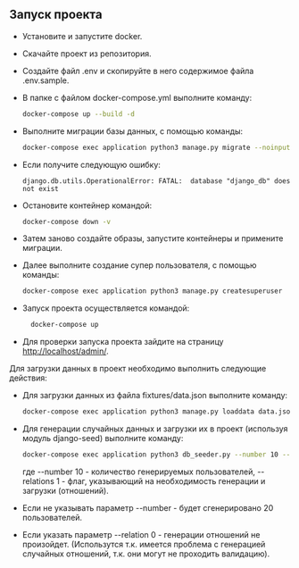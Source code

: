 ## Запуск проекта

- Установите и запустите docker.
- Скачайте проект из репозитория.
- Создайте файл .env и скопируйте в него содержимое файла .env.sample.
- В папке с файлом docker-compose.yml выполните команду:

    ```bash
    docker-compose up --build -d
    ```

- Выполните миграции базы данных, с помощью команды:

    ```bash
    docker-compose exec application python3 manage.py migrate --noinput
    ```
- Если получите следующую ошибку:

  ```
  django.db.utils.OperationalError: FATAL:  database "django_db" does not exist
  ```
- Остановите контейнер командой:

    ```bash
    docker-compose down -v
    ```
- Затем заново создайте образы, запустите контейнеры и примените миграции.

- Далее выполните создание супер пользователя, с помощью команды:

    ```bash
    docker-compose exec application python3 manage.py createsuperuser
    ```
- Запуск проекта осуществляется командой:

  ```bash
    docker-compose up
  ```

- Для проверки запуска проекта зайдите на страницу <http://localhost/admin/>.

Для загрузки данных в проект необходимо выполнить следующие действия:

- Для загрузки данных из файла fixtures/data.json выполните команду:

  ```bash
  docker-compose exec application python3 manage.py loaddata data.json
   ```
- Для генерации случайных данных и загрузки их в проект (используя модуль django-seed) выполните команду:
  ```bash
  docker-compose exec application python3 db_seeder.py --number 10 --relations 1
   ```
  где --number 10 - количество генерируемых пользователей,
      --relations 1 - флаг, указывающий на необходимость генерации и загрузки (отношений).
  
- Если не указывать параметр --number - будет сгенерировано 20 пользователей.
- Если указать параметр --relation 0 - генерации отношений не произойдет.
  (Использутся т.к. имеется проблема с генерацией случайных отношений, т.к. они могут не проходить валидацию).

